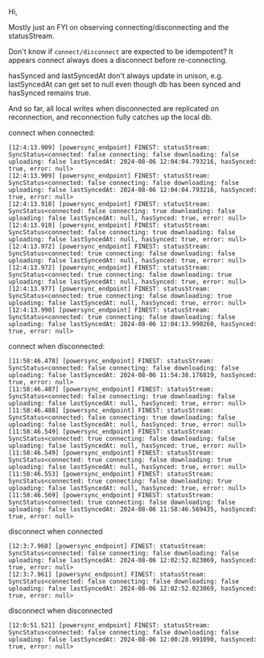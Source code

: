 Hi,

Mostly just an FYI on observing connecting/disconnecting and the statusStream.

Don't know if `connect/disconnect` are expected to be idempotent?
It appears connect always does a disconnect before re-connecting.

hasSynced and lastSyncedAt don't always update in unison, e.g. lastSyncedAt can get set to null even though db has been synced and hasSynced remains true.

And so far, all local writes when disconnected are replicated on reconnection, and reconnection fully catches up the local db. 

connect when connected:
```log
[12:4:13.909] [powersync_endpoint] FINEST: statusStream: SyncStatus<connected: false connecting: false downloading: false uploading: false lastSyncedAt: 2024-08-06 12:04:04.793216, hasSynced: true, error: null>
[12:4:13.909] [powersync_endpoint] FINEST: statusStream: SyncStatus<connected: false connecting: false downloading: false uploading: false lastSyncedAt: 2024-08-06 12:04:04.793216, hasSynced: true, error: null>
[12:4:13.918] [powersync_endpoint] FINEST: statusStream: SyncStatus<connected: false connecting: true downloading: false uploading: false lastSyncedAt: null, hasSynced: true, error: null>
[12:4:13.918] [powersync_endpoint] FINEST: statusStream: SyncStatus<connected: false connecting: true downloading: false uploading: false lastSyncedAt: null, hasSynced: true, error: null>
[12:4:13.972] [powersync_endpoint] FINEST: statusStream: SyncStatus<connected: true connecting: false downloading: false uploading: false lastSyncedAt: null, hasSynced: true, error: null>
[12:4:13.972] [powersync_endpoint] FINEST: statusStream: SyncStatus<connected: true connecting: false downloading: true uploading: false lastSyncedAt: null, hasSynced: true, error: null>
[12:4:13.977] [powersync_endpoint] FINEST: statusStream: SyncStatus<connected: true connecting: false downloading: true uploading: false lastSyncedAt: null, hasSynced: true, error: null>
[12:4:13.990] [powersync_endpoint] FINEST: statusStream: SyncStatus<connected: true connecting: false downloading: false uploading: false lastSyncedAt: 2024-08-06 12:04:13.990260, hasSynced: true, error: null>
```

connect when disconnected:
```log
[11:58:46.478] [powersync_endpoint] FINEST: statusStream: SyncStatus<connected: false connecting: false downloading: false uploading: false lastSyncedAt: 2024-08-06 11:54:38.176819, hasSynced: true, error: null>
[11:58:46.487] [powersync_endpoint] FINEST: statusStream: SyncStatus<connected: false connecting: true downloading: false uploading: false lastSyncedAt: null, hasSynced: true, error: null>
[11:58:46.488] [powersync_endpoint] FINEST: statusStream: SyncStatus<connected: false connecting: true downloading: false uploading: false lastSyncedAt: null, hasSynced: true, error: null>
[11:58:46.549] [powersync_endpoint] FINEST: statusStream: SyncStatus<connected: true connecting: false downloading: false uploading: false lastSyncedAt: null, hasSynced: true, error: null>
[11:58:46.549] [powersync_endpoint] FINEST: statusStream: SyncStatus<connected: true connecting: false downloading: true uploading: false lastSyncedAt: null, hasSynced: true, error: null>
[11:58:46.553] [powersync_endpoint] FINEST: statusStream: SyncStatus<connected: true connecting: false downloading: true uploading: false lastSyncedAt: null, hasSynced: true, error: null>
[11:58:46.569] [powersync_endpoint] FINEST: statusStream: SyncStatus<connected: true connecting: false downloading: false uploading: false lastSyncedAt: 2024-08-06 11:58:46.569435, hasSynced: true, error: null>
```

disconnect when connected
```log
[12:3:7.960] [powersync_endpoint] FINEST: statusStream: SyncStatus<connected: false connecting: false downloading: false uploading: false lastSyncedAt: 2024-08-06 12:02:52.023069, hasSynced: true, error: null>
[12:3:7.961] [powersync_endpoint] FINEST: statusStream: SyncStatus<connected: false connecting: false downloading: false uploading: false lastSyncedAt: 2024-08-06 12:02:52.023069, hasSynced: true, error: null>
```

disconnect when disconnected
```log
[12:0:51.521] [powersync_endpoint] FINEST: statusStream: SyncStatus<connected: false connecting: false downloading: false uploading: false lastSyncedAt: 2024-08-06 12:00:28.991090, hasSynced: true, error: null>
```
